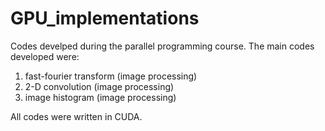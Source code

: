 # GPU_implementations
Codes develped during the parallel programming course. The main codes developed were:
1. fast-fourier transform (image processing)
2. 2-D convolution (image processing)
3. image histogram (image processing)

All codes were written in CUDA.
